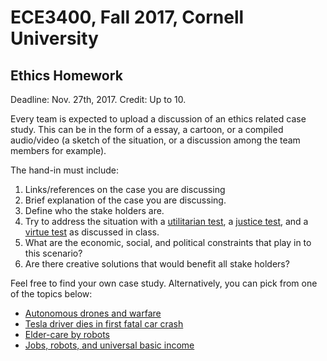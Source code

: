 # ECE3400, Fall 2017, Cornell University

## Ethics Homework

Deadline: Nov. 27th, 2017.
Credit: Up to 10.

Every team is expected to upload a discussion of an ethics related case study. This can be in the form of a essay, a cartoon, or a compiled audio/video (a sketch of the situation, or a discussion among the team members for example). 

The hand-in must include:
1. Links/references on the case you are discussing
2. Brief explanation of the case you are discussing.
3. Define who the stake holders are.
4. Try to address the situation with a [utilitarian test](https://www.ethicsops.com/best-outcomes-test), a [justice test](https://www.ethicsops.com/justice-test), and a [virtue test](https://www.ethicsops.com/blank-3) as discussed in class.
5. What are the economic, social, and political constraints that play in to this scenario?
6. Are there creative solutions that would benefit all stake holders?

Feel free to find your own case study. Alternatively, you can pick from one of the topics below:

* [Autonomous drones and warfare](https://www.nato.int/docu/review/2017/Also-in-2017/autonomous-military-drones-no-longer-science-fiction/EN/index.htm)
* [Tesla driver dies in first fatal car crash](https://www.theguardian.com/technology/2016/jun/30/tesla-autopilot-death-self-driving-car-elon-musk)
* [Elder-care by robots](http://www.businessinsider.com/japan-developing-carebots-for-elderly-care-2015-11)
* [Jobs, robots, and universal basic income](https://www.wired.com/story/men-will-lost-the-most-jobs-to-robots/)
